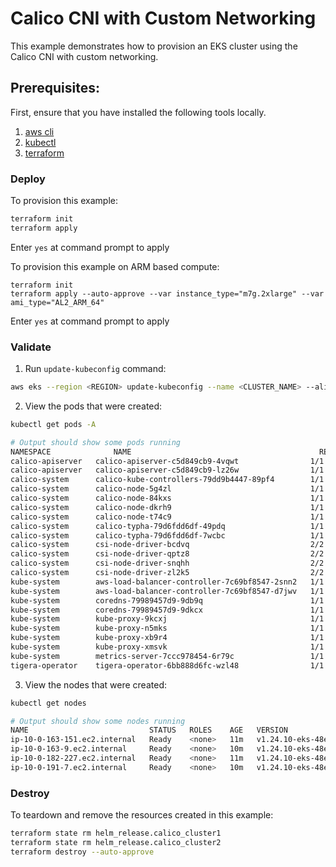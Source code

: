 # Calico CNI with Custom Networking

This example demonstrates how to provision an EKS cluster using the Calico CNI with custom networking.

## Prerequisites:

First, ensure that you have installed the following tools locally.

1. [aws cli](https://docs.aws.amazon.com/cli/latest/userguide/install-cliv2.html)
2. [kubectl](https://Kubernetes.io/docs/tasks/tools/)
3. [terraform](https://learn.hashicorp.com/tutorials/terraform/install-cli)

### Deploy

To provision this example:

```sh
terraform init
terraform apply
```

Enter `yes` at command prompt to apply

To provision this example on ARM based compute:

```
terraform init
terraform apply --auto-approve --var instance_type="m7g.2xlarge" --var ami_type="AL2_ARM_64"
```

Enter `yes` at command prompt to apply

### Validate

1. Run `update-kubeconfig` command:

```sh
aws eks --region <REGION> update-kubeconfig --name <CLUSTER_NAME> --alias <CLUSTER_NAME>
```

2. View the pods that were created:

```sh
kubectl get pods -A

# Output should show some pods running
NAMESPACE              NAME                                          READY   STATUS    RESTARTS   AGE
calico-apiserver   calico-apiserver-c5d849cb9-4vqwt                1/1     Running   0             21h
calico-apiserver   calico-apiserver-c5d849cb9-lz26w                1/1     Running   0             21h
calico-system      calico-kube-controllers-79dd9b4447-89pf4        1/1     Running   0             21h
calico-system      calico-node-5g4zl                               1/1     Running   0             21h
calico-system      calico-node-84kxs                               1/1     Running   0             21h
calico-system      calico-node-dkrh9                               1/1     Running   0             21h
calico-system      calico-node-t74c9                               1/1     Running   0             21h
calico-system      calico-typha-79d6fdd6df-49pdq                   1/1     Running   0             21h
calico-system      calico-typha-79d6fdd6df-7wcbc                   1/1     Running   0             21h
calico-system      csi-node-driver-bcdvq                           2/2     Running   0             21h
calico-system      csi-node-driver-qptz8                           2/2     Running   0             21h
calico-system      csi-node-driver-snqhh                           2/2     Running   0             21h
calico-system      csi-node-driver-zl2k5                           2/2     Running   0             21h
kube-system        aws-load-balancer-controller-7c69bf8547-2snn2   1/1     Running   0             3h30m
kube-system        aws-load-balancer-controller-7c69bf8547-d7jwv   1/1     Running   0             3h30m
kube-system        coredns-79989457d9-9db9q                        1/1     Running   0             24h
kube-system        coredns-79989457d9-9dkcx                        1/1     Running   0             24h
kube-system        kube-proxy-9kcxj                                1/1     Running   0             21h
kube-system        kube-proxy-n5mks                                1/1     Running   0             21h
kube-system        kube-proxy-xb9r4                                1/1     Running   0             21h
kube-system        kube-proxy-xmsvk                                1/1     Running   0             21h
kube-system        metrics-server-7ccc978454-6r79c                 1/1     Running   0             21h
tigera-operator    tigera-operator-6bb888d6fc-wzl48                1/1     Running   1 (21h ago)   21h
```

3. View the nodes that were created:

```sh
kubectl get nodes

# Output should show some nodes running
NAME                           STATUS   ROLES    AGE   VERSION
ip-10-0-163-151.ec2.internal   Ready    <none>   11m   v1.24.10-eks-48e63af
ip-10-0-163-9.ec2.internal     Ready    <none>   10m   v1.24.10-eks-48e63af
ip-10-0-182-227.ec2.internal   Ready    <none>   11m   v1.24.10-eks-48e63af
ip-10-0-191-7.ec2.internal     Ready    <none>   10m   v1.24.10-eks-48e63af
```

### Destroy

To teardown and remove the resources created in this example:

```sh
terraform state rm helm_release.calico_cluster1
terraform state rm helm_release.calico_cluster2
terraform destroy --auto-approve
```
